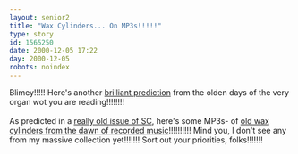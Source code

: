 ```yaml
---
layout: senior2
title: "Wax Cylinders... On MP3s!!!!!"
type: story
id: 1565250
date: 2000-12-05 17:22
day: 2000-12-05
robots: noindex
---
```

Blimey!!!!! Here's another <a href="http://seniorcitizen.blogspot.com/archives/2000_12_03_seniorcitizen_archive.html#1554940">brilliant prediction</a> from the olden days of the very organ wot you are reading!!!!!!!!<br/><br/>As predicted in a <a href="http://www.seniordads.fsnet.co.uk/seniordads/features/citizen/v1/15.html#461">really old issue of SC</a>, here's some MP3s- of <a href="http://www.nps.gov/edis/sounds.htm">old wax cylinders from the dawn of recorded music</a>!!!!!!!!!! Mind you, I don't see any from my massive collection yet!!!!!!! Sort out your priorities, folks!!!!!!!
